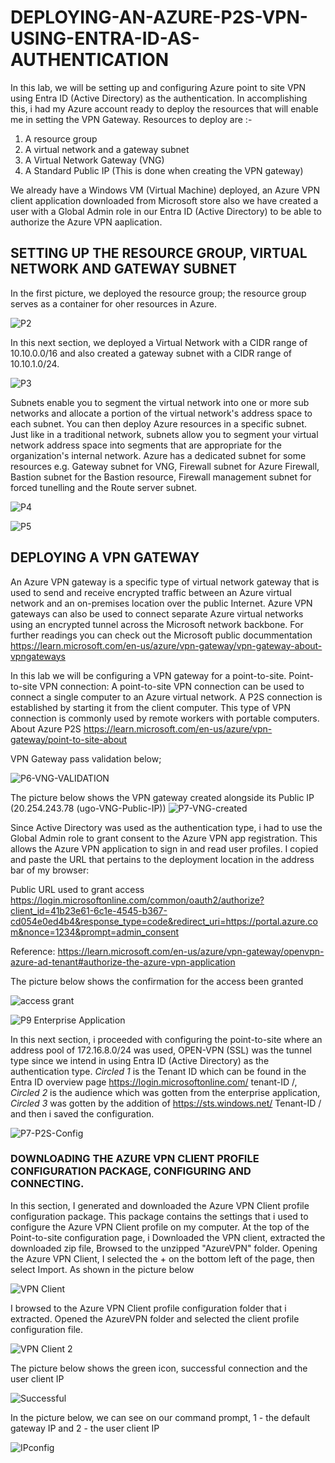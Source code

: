 # DEPLOYING-AN-AZURE-P2S-VPN-USING-ENTRA-ID-AS-AUTHENTICATION

In this lab, we will be setting up and configuring Azure point to site VPN using Entra ID (Active Directory) as the authentication.
In accomplishing this, i had my Azure account ready to deploy the resources that will enable me in setting the VPN Gateway.
Resources to deploy are :-
1) A resource group
2) A virtual network  and a gateway subnet
3) A Virtual Network Gateway (VNG)
4) A Standard Public IP (This is done when creating the VPN gateway)
   
We already have a Windows VM (Virtual Machine) deployed, an Azure VPN client application downloaded from Microsoft store also we have created a user with a Global Admin role in our Entra ID (Active Directory) to be able to authorize the Azure VPN aaplication.


## SETTING UP THE RESOURCE GROUP, VIRTUAL NETWORK AND GATEWAY SUBNET

In the first picture, we deployed the resource group; the resource group serves as a container for oher resources in Azure.

![P2](https://github.com/user-attachments/assets/236b0936-6ceb-47d0-8cb2-d64708e6e876)

In this next section, we deployed a Virtual Network with a CIDR range of 10.10.0.0/16 and also created a gateway subnet with a CIDR range of 10.10.1.0/24.

![P3](https://github.com/user-attachments/assets/f3df3321-513f-4eb6-b5cf-422ab578cc3e)

Subnets enable you to segment the virtual network into one or more sub networks and allocate a portion of the virtual network's address space to each subnet. You can then deploy Azure resources in a specific subnet. Just like in a traditional network, subnets allow you to segment your virtual network address space into segments that are appropriate for the organization's internal network. Azure has a dedicated subnet for some resources e.g. Gateway subnet for VNG, Firewall subnet for Azure Firewall, Bastion subnet for the Bastion resource, Firewall management subnet for forced tunelling and the Route server subnet.

![P4](https://github.com/user-attachments/assets/659643f5-ad33-403a-9cdd-fef4495476a0)

![P5](https://github.com/user-attachments/assets/35b032b2-43ed-4d86-b576-ade587178966)

## DEPLOYING A VPN GATEWAY
An Azure VPN gateway is a specific type of virtual network gateway that is used to send and receive encrypted traffic between an Azure virtual network and an on-premises location over the public Internet. Azure VPN gateways can also be used to connect separate Azure virtual networks using an encrypted tunnel across the Microsoft network backbone. For further readings you can check out the Microsoft public docummentation https://learn.microsoft.com/en-us/azure/vpn-gateway/vpn-gateway-about-vpngateways

In this lab we will be configuring a VPN gateway for a point-to-site. 
Point-to-site VPN connection: A point-to-site VPN connection can be used to connect a single computer to an Azure virtual network. A P2S connection is established by starting it from the client computer. This type of VPN connection is commonly used by remote workers with portable computers. About Azure P2S https://learn.microsoft.com/en-us/azure/vpn-gateway/point-to-site-about

VPN Gateway pass validation below;

![P6-VNG-VALIDATION](https://github.com/user-attachments/assets/35c07486-6eba-4c7d-9147-fd8fbceb2167)

The picture below shows the VPN gateway created alongside its Public IP (20.254.243.78 (ugo-VNG-Public-IP))
![P7-VNG-created](https://github.com/user-attachments/assets/86e04fe1-eef6-4de4-9a59-a38bba69c298)

Since Active Directory was used as the authentication type, i had to use the Global Admin role to grant consent to the Azure VPN app registration. This allows the Azure VPN application to sign in and read user profiles. I copied and paste the URL that pertains to the deployment location in the address bar of my browser:

 Public URL used to grant access https://login.microsoftonline.com/common/oauth2/authorize?client_id=41b23e61-6c1e-4545-b367-cd054e0ed4b4&response_type=code&redirect_uri=https://portal.azure.com&nonce=1234&prompt=admin_consent

Reference: https://learn.microsoft.com/en-us/azure/vpn-gateway/openvpn-azure-ad-tenant#authorize-the-azure-vpn-application

The picture below shows the confirmation for the access been granted

![access grant](https://github.com/user-attachments/assets/ffc75f8f-5f7b-4c98-9b10-a5e415bfd666)


![P9 Enterprise Application](https://github.com/user-attachments/assets/7f5a2f28-510f-4f7c-a70c-c76ea4a37d2d)


In this next section, i proceeded with configuring the point-to-site where an address pool of 172.16.8.0/24 was used, OPEN-VPN (SSL) was the tunnel type since we intend in using Entra ID (Active Directory) as the authentication type. *Circled 1* is the Tenant ID which can be found in the Entra ID overview page https://login.microsoftonline.com/ tenant-ID /, *Circled 2* is the audience which was gotten from the enterprise application, *Circled 3* was gotten by the addition of https://sts.windows.net/ Tenant-ID / and then i saved the configuration.

![P7-P2S-Config](https://github.com/user-attachments/assets/edcfa4bf-8b7a-4b15-8095-a0ccbed41fd4)


### DOWNLOADING THE AZURE VPN CLIENT PROFILE CONFIGURATION PACKAGE, CONFIGURING AND CONNECTING.

In this section, I generated and downloaded the Azure VPN Client profile configuration package. This package contains the settings that i used to configure the Azure VPN Client profile on my computer.
At the top of the Point-to-site configuration page, i Downloaded the VPN client, extracted the downloaded zip file, Browsed to the unzipped "AzureVPN" folder.
Opening the Azure VPN Client, I selected the + on the bottom left of the page, then select Import. As shown in the picture below

![VPN Client](https://github.com/user-attachments/assets/cd58f086-5993-43be-94e1-3fa060f21263)


I browsed to the Azure VPN Client profile configuration folder that i extracted. Opened the AzureVPN folder and selected the client profile configuration file.

![VPN Client 2](https://github.com/user-attachments/assets/176dab04-12fb-44f9-bc8e-68fbe39a5a05)

The picture below shows the green icon, successful connection and the user client IP

![Successful](https://github.com/user-attachments/assets/21aa19ba-746b-4e29-986a-ec438beb6ff5)


In the picture below, we can see on our command prompt, 1 - the default gateway IP and 2 - the user client IP

![IPconfig](https://github.com/user-attachments/assets/753b2e22-7213-4190-b6ae-d8e87bba8569)































